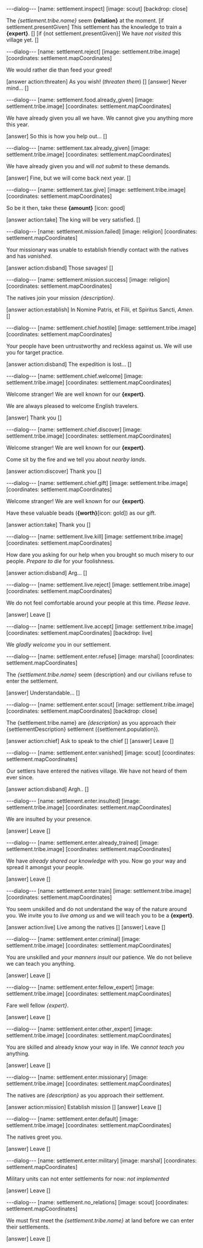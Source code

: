 ---dialog---
[name: settlement.inspect]
[image: scout]
[backdrop: close]

The *{settlement.tribe.name}* seem **{relation}** at the moment.
[if settlement.presentGiven]
This settlement has the knowledge to train a **{expert}**.
[]
[if {not settlement.presentGiven}]
We have *not visited* this village yet.
[]

---dialog---
[name: settlement.reject]
[image: settlement.tribe.image]
[coordinates: settlement.mapCoordinates]

We would rather die than feed your greed!

[answer action:threaten] As you wish! (*threaten them*) []
[answer] Never mind... []


---dialog---
[name: settlement.food.already_given]
[image: settlement.tribe.image]
[coordinates: settlement.mapCoordinates]

We have already given you all we have. We cannot give you anything more this year.

[answer] So this is how you help out... []


---dialog---
[name: settlement.tax.already_given]
[image: settlement.tribe.image]
[coordinates: settlement.mapCoordinates]

We have already given you and will *not submit* to these demands.

[answer] Fine, but we will come back next year. []


---dialog---
[name: settlement.tax.give]
[image: settlement.tribe.image]
[coordinates: settlement.mapCoordinates]

So be it then, take these **{amount}** [icon: good]

[answer action:take] The king will be very satisfied. []


---dialog---
[name: settlement.mission.failed]
[image: religion]
[coordinates: settlement.mapCoordinates]

Your missionary was unable to establish friendly contact with the natives and has *vanished*.

[answer action:disband] Those savages! []


---dialog---
[name: settlement.mission.success]
[image: religion]
[coordinates: settlement.mapCoordinates]

The natives join your mission *{description}*.

[answer action:establish] In Nomine Patris, et Filii, et Spiritus Sancti, *Amen*. []


---dialog---
[name: settlement.chief.hostile]
[image: settlement.tribe.image]
[coordinates: settlement.mapCoordinates]

Your people have been untrustworthy and reckless against us. We will use you for target practice.

[answer action:disband] The expedition is lost... []


---dialog---
[name: settlement.chief.welcome]
[image: settlement.tribe.image]
[coordinates: settlement.mapCoordinates]

Welcome stranger! We are well known for our **{expert}**.

We are always pleased to welcome English travelers.

[answer] Thank you []


---dialog---
[name: settlement.chief.discover]
[image: settlement.tribe.image]
[coordinates: settlement.mapCoordinates]

Welcome stranger! We are well known for our **{expert}**.

Come sit by the fire and we tell you about *nearby lands*.

[answer action:discover] Thank you []



---dialog---
[name: settlement.chief.gift]
[image: settlement.tribe.image]
[coordinates: settlement.mapCoordinates]

Welcome stranger! We are well known for our **{expert}**.

Have these valuable beads (**{worth}**[icon: gold]) as our gift.

[answer action:take] Thank you []


---dialog---
[name: settlement.live.kill]
[image: settlement.tribe.image]
[coordinates: settlement.mapCoordinates]

How dare you asking for our help when you brought so much misery to our people. *Prepare to die* for your foolishness.

[answer action:disband] Arg... []


---dialog---
[name: settlement.live.reject]
[image: settlement.tribe.image]
[coordinates: settlement.mapCoordinates]

We do not feel comfortable around your people at this time. *Please leave*.

[answer] Leave []


---dialog---
[name: settlement.live.accept]
[image: settlement.tribe.image]
[coordinates: settlement.mapCoordinates]
[backdrop: live]

We *gladly welcome* you in our settlement.


---dialog---
[name: settlement.enter.refuse]
[image: marshal]
[coordinates: settlement.mapCoordinates]

The *{settlement.tribe.name}* seem {description} and our civilians refuse to enter the settlement.

[answer] Understandable... []


---dialog---
[name: settlement.enter.scout]
[image: settlement.tribe.image]
[coordinates: settlement.mapCoordinates]
[backdrop: close]

The {settlement.tribe.name} are *{description}* as you approach their {settlementDescription} settlement ({settlement.population}).

[answer action:chief] Ask to speak to the chief []
[answer] Leave []


---dialog---
[name: settlement.enter.vanished]
[image: scout]
[coordinates: settlement.mapCoordinates]

Our settlers have entered the natives village. We have not heard of them ever since.

[answer action:disband] Argh.. []


---dialog---
[name: settlement.enter.insulted]
[image: settlement.tribe.image]
[coordinates: settlement.mapCoordinates]

We are insulted by your presence.

[answer] Leave []


---dialog---
[name: settlement.enter.already_trained]
[image: settlement.tribe.image]
[coordinates: settlement.mapCoordinates]

We have *already shared our knowledge* with you. Now go your way and spread it amongst your people.

[answer] Leave []


---dialog---
[name: settlement.enter.train]
[image: settlement.tribe.image]
[coordinates: settlement.mapCoordinates]

You seem unskilled and do not understand the way of the nature around you. We invite you to *live among us* and we will teach you to be a **{expert}**.

[answer action:live] Live among the natives []
[answer] Leave []


---dialog---
[name: settlement.enter.criminal]
[image: settlement.tribe.image]
[coordinates: settlement.mapCoordinates]

You are unskilled and *your manners insult* our patience. We do not believe we can teach you anything.

[answer] Leave []


---dialog---
[name: settlement.enter.fellow_expert]
[image: settlement.tribe.image]
[coordinates: settlement.mapCoordinates]

Fare well fellow *{expert}*.

[answer] Leave []


---dialog---
[name: settlement.enter.other_expert]
[image: settlement.tribe.image]
[coordinates: settlement.mapCoordinates]

You are skilled and already know your way in life. We *cannot teach you* anything.

[answer] Leave []



---dialog---
[name: settlement.enter.missionary]
[image: settlement.tribe.image]
[coordinates: settlement.mapCoordinates]

The natives are *{description}* as you approach their settlement.

[answer action:mission] Establish mission []
[answer] Leave []


---dialog---
[name: settlement.enter.default]
[image: settlement.tribe.image]
[coordinates: settlement.mapCoordinates]

The natives greet you.

[answer] Leave []


---dialog---
[name: settlement.enter.military]
[image: marshal]
[coordinates: settlement.mapCoordinates]

Military units can not enter settlements for now: *not implemented*

[answer] Leave []



---dialog---
[name: settlement.no_relations]
[image: scout]
[coordinates: settlement.mapCoordinates]

We must first meet the *{settlement.tribe.name}* at land before we can enter their settlements.

[answer] Leave []


